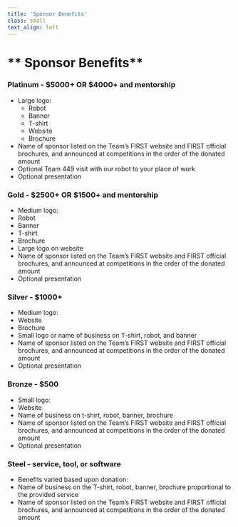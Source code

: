 ```yaml
---
title: 'Sponsor Benefits'
class: small
text_align: left
---
```


# ** Sponsor Benefits**

### Platinum - $5000+ OR $4000+ and mentorship
- Large logo:
    - Robot
    - Banner
    - T-shirt
    - Website
    - Brochure
- Name of sponsor listed on the Team’s FIRST website and FIRST official brochures, and announced at competitions in the order of the donated amount
- Optional Team 449 visit with our robot to your place of work
- Optional presentation

### Gold - $2500+ OR $1500+ and mentorship
- Medium logo:
 - Robot
 - Banner
 - T-shirt
 - Brochure
- Large logo on website
- Name of sponsor listed on the Team’s FIRST website and FIRST official brochures, and announced at competitions in the order of the donated amount
- Optional presentation

### Silver - $1000+
- Medium logo:
 - Website
 - Brochure
- Small logo or name of business on T-shirt, robot, and banner
- Name of sponsor listed on the Team’s FIRST website and FIRST official brochures, and announced at competitions in the order of the donated amount
- Optional presentation

### Bronze - $500
- Small logo:
 - Website
- Name of business on t-shirt, robot, banner, brochure
- Name of sponsor listed on the Team’s FIRST website and FIRST official brochures, and announced at competitions in the order of the donated amount
- Optional presentation

### Steel - service, tool, or software
- Benefits varied based upon donation:
 - Name of business on the T-shirt, robot, banner, brochure proportional to the provided service
- Name of sponsor listed on the Team’s FIRST website and FIRST official brochures, and announced at competitions in the order of the donated amount
